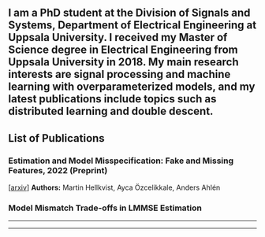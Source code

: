 I am a PhD student at the Division of Signals and Systems,
Department of Electrical Engineering at Uppsala University. 
I received my Master of Science degree in Electrical Engineering from Uppsala University in 2018.
My main research interests are signal processing and machine learning with overparameterized models,
and my latest publications include topics such as distributed learning and double descent.
---
## List of Publications

### Estimation and Model Misspecification: Fake and Missing Features, 2022 (Preprint) 
\[[arxiv](https://arxiv.org/abs/2203.03398)\]
**Authors:** Martin Hellkvist, Ayca Özcelikkale, Anders Ahlén

### Model Mismatch Trade-offs in LMMSE Estimation

---




---
